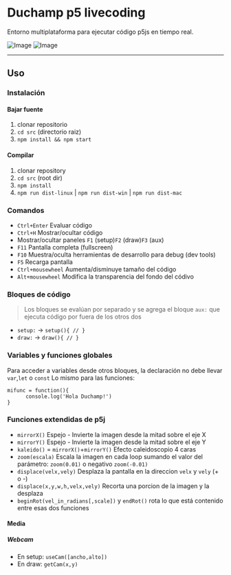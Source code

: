 # Duchamp p5 livecoding

Entorno multiplataforma para ejecutar código p5js en tiempo real.

![Image](http://andressenn.com/duchamp-lc/captura2.jpg)
![Image](http://andressenn.com/duchamp-lc/captura.jpg)

----

## Uso

### Instalación

#### Bajar fuente

1. clonar repositorio
2. `cd src` (directorio raiz)
3. `npm install && npm start`

#### Compilar

1. clonar repository
2. `cd src` (root dir)
3. `npm install`
4. `npm run dist-linux` |  `npm run dist-win` | `npm run dist-mac`

### Comandos

- `Ctrl+Enter` Evaluar código
- `Ctrl+H` Mostrar/ocultar código
- Mostrar/ocultar paneles `F1` (setup)`F2` (draw)`F3` (aux)
- `F11` Pantalla completa (fullscreen)
- `F10` Muestra/oculta herramientas de desarrollo para debug (dev tools) 
- `F5` Recarga pantalla 
- `Ctrl+mousewheel` Aumenta/disminuye tamaño del código 
- `Alt+mousewheel` Modifica la transparencia del fondo del códivo

### Bloques de código

>Los bloques se evalúan por separado y se agrega el bloque `aux:` que ejecuta código por fuera de los otros dos

- `setup:` -> `setup(){ // }`
- `draw:` -> `draw(){ // }`

### Variables y funciones globales

Para acceder a variables desde otros bloques, la declaración no debe llevar `var`,`let` o `const`
Lo mismo para las funciones:
~~~
mifunc = function(){
      console.log('Hola Duchamp!')
}
~~~

### Funciones extendidas de p5j


- `mirrorX()` Espejo - Invierte la imagen desde la mitad sobre el eje X 
- `mirrorY()` Espejo - Invierte la imagen desde la mitad sobre el eje Y
- `kaleido()` = `mirrorX()`+`mirrorY()` Efecto caleidoscopio 4 caras
- `zoom(escala)` Escala la imagen en cada loop sumando el valor del parámetro: `zoom(0.01)` o negativo `zoom(-0.01)`
- `displace(velx,vely)` Desplaza la pantalla en la direccion `velx` y `vely` (+ o -)
- `displace(x,y,w,h,velx,vely)` Recorta una porcion de la imagen y la desplaza
- `beginRot(vel_in_radians[,scale])` y `endRot()` rota lo que está contenido entre esas dos funciones

#### Media

##### Webcam

- En setup: `useCam([ancho,alto])`
- En draw: `getCam(x,y)`